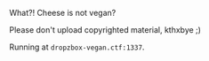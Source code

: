What?! Cheese is not vegan?

Please don't upload copyrighted material, kthxbye ;)

Running at `dropzbox-vegan.ctf:1337`.